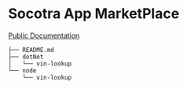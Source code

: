 # Socotra App MarketPlace

[Public Documentation](https://socotra.atlassian.net/wiki/spaces/MD/overview?homepageId=2415952742)

```
├── README.md
├── dotNet
│   └── vin-lookup
└── node
    └── vin-lookup
```
